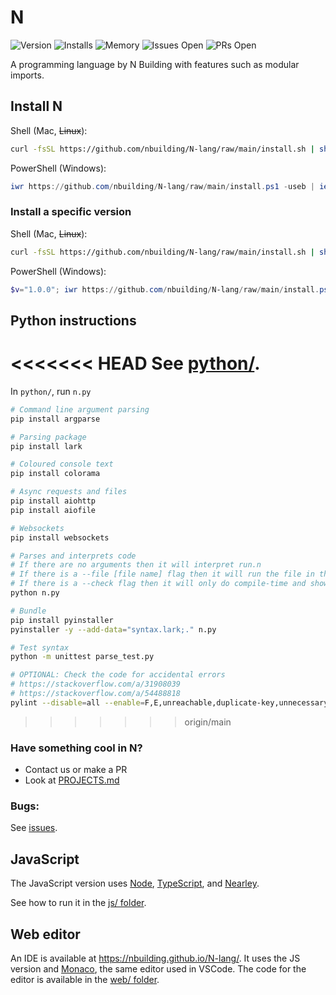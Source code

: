 # N
![Version](https://img.shields.io/github/v/release/nbuilding/N-Lang?color=Green&style=flat-square)
![Installs](https://img.shields.io/github/downloads/nbuilding/N-Lang/total?color=Green&label=Installs&style=flat-square)
![Memory](https://img.shields.io/github/languages/code-size/nbuilding/N-Lang?color=Green&label=Memory&style=flat-square)
![Issues Open](https://img.shields.io/github/issues/nbuilding/N-lang?color=Green&label=Issues&style=flat-square)
![PRs Open](https://img.shields.io/github/issues-pr/nbuilding/N-Lang?color=Green&label=PRs&style=flat-square)

A programming language by N Building with features such as modular imports.

## Install N

Shell (Mac, ~~Linux~~):

```sh
curl -fsSL https://github.com/nbuilding/N-lang/raw/main/install.sh | sh
```

PowerShell (Windows):

```ps1
iwr https://github.com/nbuilding/N-lang/raw/main/install.ps1 -useb | iex
```

### Install a specific version

Shell (Mac, ~~Linux~~):

```sh
curl -fsSL https://github.com/nbuilding/N-lang/raw/main/install.sh | sh -s v1.0.0
```

PowerShell (Windows):

```ps1
$v="1.0.0"; iwr https://github.com/nbuilding/N-lang/raw/main/install.ps1 -useb | iex
```

## Python instructions

<<<<<<< HEAD
See [python/](./python/).
=======
In `python/`, run `n.py`

```sh
# Command line argument parsing
pip install argparse

# Parsing package
pip install lark

# Coloured console text
pip install colorama

# Async requests and files
pip install aiohttp
pip install aiofile

# Websockets
pip install websockets

# Parses and interprets code
# If there are no arguments then it will interpret run.n
# If there is a --file [file name] flag then it will run the file in the filename
# If there is a --check flag then it will only do compile-time and show warnings
python n.py

# Bundle
pip install pyinstaller
pyinstaller -y --add-data="syntax.lark;." n.py

# Test syntax
python -m unittest parse_test.py

# OPTIONAL: Check the code for accidental errors
# https://stackoverflow.com/a/31908039
# https://stackoverflow.com/a/54488818
pylint --disable=all --enable=F,E,unreachable,duplicate-key,unnecessary-semicolon,global-variable-not-assigned,unused-variable,binary-op-exception,bad-format-string,anomalous-backslash-in-string,bad-open-mode,dangerous-default-value *.py **/*.py
```
>>>>>>> origin/main

### Have something cool in N?
- Contact us or make a PR
- Look at [PROJECTS.md](./PROJECTS.md)

### Bugs:

See [issues](https://github.com/nbuilding/N-lang/issues).

## JavaScript

The JavaScript version uses [Node](https://nodejs.org/),
[TypeScript](https://www.typescriptlang.org/), and
[Nearley](https://nearley.js.org/).

See how to run it in the [js/ folder](./js/).

## Web editor

An IDE is available at https://nbuilding.github.io/N-lang/. It uses the JS
version and [Monaco](https://microsoft.github.io/monaco-editor/), the same
editor used in VSCode. The code for the editor is available in the [web/
folder](./web/).
